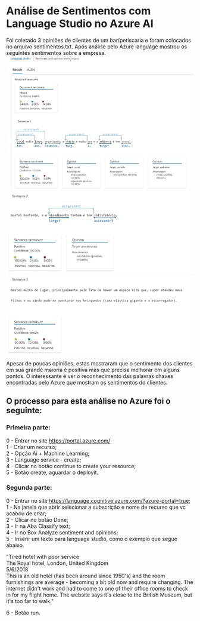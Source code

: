 # Análise de Sentimentos com Language Studio no Azure AI

Foi coletado 3 opiniões de clientes de um bar/petiscaria e foram colocados no arquivo sentimentos.txt.
Após análise pelo Azure language mostrou os seguintes sentimentos sobre a empresa.
![Sentimento sobre a empresa](https://github.com/FlavioFMBorges/SentimentosLanguageStudioAzureAI/blob/main/Inputs/resultado_sentimentos.jpg) 
![](https://github.com/FlavioFMBorges/SentimentosLanguageStudioAzureAI/blob/main/Inputs/resultado_sentimentos2_3.jpg)

Apesar de poucas opiniões, estas mostraram que o sentimento dos clientes em sua grande maioria é positiva mas que precisa melhorar em alguns pontos.
O interessante é ver o reconhecimento das palavras chaves encontradas pelo Azure que mostram os sentimentos do clientes.

## O processo para esta análise no Azure foi o seguinte:  
  
### Primeira parte:  
0 - Entrar no site https://portal.azure.com/  
1 - Criar um recurso;  
2 - Opção Ai + Machine Learning;  
3 - Language service - create;  
4 - Clicar no botão continue to create your resource;  
5 - Botão create, aguardar o deployit.  
  
### Segunda parte:  
0 - Entrar no site https://language.cognitive.azure.com/?azure-portal=true;  
1 - Na janela que abrir selecionar a subscrição e nome de recurso que vc acabou de criar;  
2 - Clicar no botão Done;  
3 - Ir na Aba Classify text;  
4 - Ir no Box Analyze sentiment and opinions;  
5 - Inserir um texto para language studio, como o exemplo que segue abaixo.  
  
"Tired hotel with poor service  
The Royal hotel, London, United Kingdom  
5/6/2018  
This is an old hotel (has been around since 1950's) and the room furnishings are average -  becoming a bit old now and require changing. The internet didn't work and had to come to one of their office rooms to check in for my flight home. The website says it's close to the British Museum, but it's too far to walk."  

6 - Botão run.  
